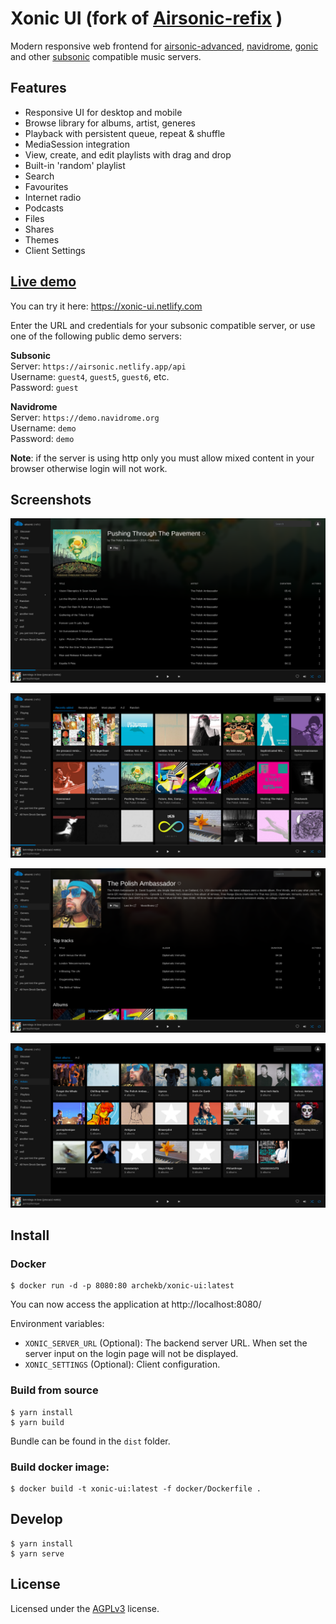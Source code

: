 # Xonic UI (fork of [Airsonic-refix](https://github.com/tamland/airsonic-refix) )

Modern responsive web frontend for [airsonic-advanced](https://github.com/airsonic-advanced/airsonic-advanced), [navidrome](https://github.com/navidrome/navidrome),
[gonic](https://github.com/sentriz/gonic) and other [subsonic](https://github.com/topics/subsonic) compatible music servers.

## Features
- Responsive UI for desktop and mobile
- Browse library for albums, artist, generes
- Playback with persistent queue, repeat & shuffle
- MediaSession integration
- View, create, and edit playlists with drag and drop
- Built-in 'random' playlist
- Search
- Favourites
- Internet radio
- Podcasts
- Files
- Shares
- Themes
- Client Settings

## [Live demo](https://xonic-ui.netlify.com) 

You can try it here: https://xonic-ui.netlify.com

Enter the URL and credentials for your subsonic compatible server, or use one of the following public demo servers:

**Subsonic**  
  Server: `https://airsonic.netlify.app/api`  
  Username: `guest4`, `guest5`, `guest6`, etc.  
  Password: `guest`

**Navidrome**  
  Server: `https://demo.navidrome.org`  
  Username: `demo`  
  Password: `demo`


**Note**: if the server is using http only you must allow mixed content in your browser otherwise login will not work.

## Screenshots

![Screenshot](screenshots/album.png)

![Screenshot](screenshots/album-list.png)

![Screenshot](screenshots/artist.png)

![Screenshot](screenshots/artist-list.png)

## Install

### Docker

```
$ docker run -d -p 8080:80 archekb/xonic-ui:latest
```

You can now access the application at http://localhost:8080/

Environment variables:
- `XONIC_SERVER_URL` (Optional): The backend server URL. When set the server input on the login page will not be displayed.
- `XONIC_SETTINGS` (Optional): Client configuration.


### Build from source

```
$ yarn install
$ yarn build
```

Bundle can be found in the `dist` folder.

### Build docker image:

```
$ docker build -t xonic-ui:latest -f docker/Dockerfile .
```

## Develop

```
$ yarn install
$ yarn serve
```


## License

Licensed under the [AGPLv3](LICENSE) license.
